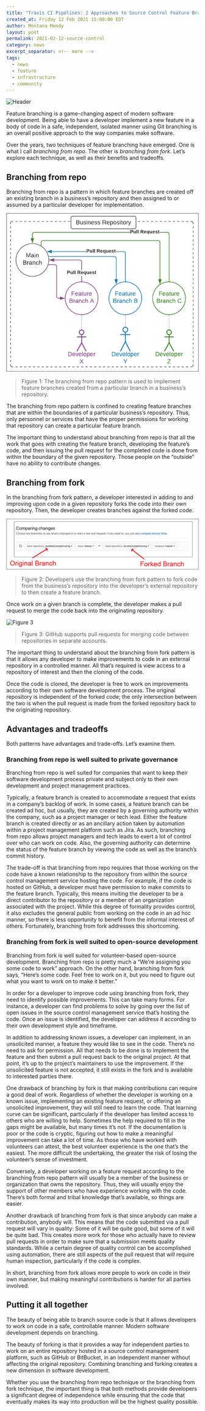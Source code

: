 ```yaml
---
title: "Travis CI Pipelines: 2 Approaches to Source Control Feature Branching"
created_at: Friday 12 Feb 2021 15:00:00 EDT
author: Montana Mendy
layout: post
permalink: 2021-02-12-source-control
category: news
excerpt_separator: <!-- more --> 
tags:
  - news
  - feature
  - infrastructure
  - community
---
```


![Header](images/matrix.png)

Feature branching is a game-changing aspect of modern software development. Being able to have a developer implement a new feature in a body of code in a safe, independent, isolated manner using Git branching is an overall positive approach to the way companies make software.

Over the years, two techniques of feature branching have emerged. One is what I call _branching from repo_. The other is _branching from fork_. Let’s explore each technique, as well as their benefits and tradeoffs.

<!-- more --> 

## Branching from repo 

Branching from repo is a pattern in which feature branches are created off an existing branch in a business’s repository and then assigned to or assumed by a particular developer for implementation. 

![Figure 1](Figure-01.png)
> Figure 1: The branching from repo pattern is used to implement feature branches created from a particular branch in a business’s repository.

The branching from repo pattern is confined to creating feature branches that are within the boundaries of a particular business’s repository. Thus, only personnel or services that have the proper permissions for working that repository can create a particular feature branch. 

The important thing to understand about branching from repo is that all the work that goes with creating the feature branch, developing the feature’s code, and then issuing the pull request for the completed code is done from within the boundary of the given repository. Those people on the “outside” have no ability to contribute changes.

## Branching from fork 

In the branching from fork pattern, a developer interested in adding to and improving upon code in a given repository forks the code into their own repository. Then, the developer creates branches against the forked code.

![Figure 2](Figure-03.jpg)
> Figure 2: Developers use the branching from fork pattern to fork code from the business’s repository into the developer’s external repository to then create a feature branch.

Once work on a given branch is complete, the developer makes a pull request to merge the code back into the originating repository.

![Figure 3](Figure-03.png)
> Figure 3: GitHub supports pull requests for merging code between repositories in separate accounts.

The important thing to understand about the branching from fork pattern is that it allows any developer to make improvements to code in an external repository in a controlled manner. All that’s required is view access to a repository of interest and then the cloning of the code.

Once the code is cloned, the developer is free to work on improvements according to their own software development process. The original repository is independent of the forked code; the only intersection between the two is when the pull request is made from the forked repository back to the originating repository.

## Advantages and tradeoffs 

Both patterns have advantages and trade-offs. Let’s examine them.

### Branching from repo is well suited to private governance

Branching from repo is well suited for companies that want to keep their software development process private and subject only to their own development and project management practices.

Typically, a feature branch is created to accommodate a request that exists in a company’s backlog of work. In some cases, a feature branch can be created ad hoc, but usually, they are created by a governing authority within the company, such as a project manager or tech lead. Either the feature branch is created directly or as an ancillary action taken by automation within a project management platform such as Jira. As such, branching from repo allows project managers and tech leads to exert a lot of control over who can work on code. Also, the governing authority can determine the status of the feature branch by viewing the code as well as the branch’s commit history.

The trade-off is that branching from repo requires that those working on the code have a known relationship to the repository from within the source control management service hosting the code. For example, if the code is hosted on GitHub, a developer must have permission to make commits to the feature branch. Typically, this means inviting the developer to be a direct contributor to the repository or a member of an organization associated with the project. While this degree of formality provides control, it also excludes the general public from working on the code in an ad hoc manner, so there is less opportunity to benefit from the informal interest of others. Fortunately, branching from fork addresses this shortcoming.

### Branching from fork is well suited to open-source development 

Branching from fork is well suited for volunteer-based open-source development. Branching from repo is pretty much a “We’re assigning you some code to work” approach. On the other hand, branching from fork says, “Here’s some code. Feel free to work on it, but you need to figure out what you want to work on to make it better.”

In order for a developer to improve code using branching from fork, they need to identify possible improvements. This can take many forms. For instance, a developer can find problems to solve by going over the list of open issues in the source control management service that’s hosting the code. Once an issue is identified, the developer can address it according to their own development style and timeframe.

In addition to addressing known issues, a developer can implement, in an unsolicited manner, a feature they would like to see in the code. There’s no need to ask for permission. All that needs to be done is to implement the feature and then submit a pull request back to the original project. At that point, it’s up to the project’s maintainers to use the improvement. If the unsolicited feature is not accepted, it still exists in the fork and is available to interested parties there.

One drawback of branching by fork is that making contributions can require a good deal of work. Regardless of whether the developer is working on a known issue, implementing an existing feature request, or offering an unsolicited improvement, they will still need to learn the code. That learning curve can be significant, particularly if the developer has limited access to others who are willing to help. Sometimes the help required to fill in the gaps might be available, but many times it’s not. If the documentation is poor or the code is cryptic, figuring out how to make a meaningful improvement can take a lot of time. As those who have worked with volunteers can attest, the best volunteer experience is the one that’s the easiest. The more difficult the undertaking, the greater the risk of losing the volunteer’s sense of investment.

Conversely, a developer working on a feature request according to the branching from repo pattern will usually be a member of the business or organization that owns the repository. Thus, they will usually enjoy the support of other members who have experience working with the code. There’s both formal and tribal knowledge that’s available, so things are easier.

Another drawback of branching from fork is that since anybody can make a contribution, anybody will. This means that the code submitted via a pull request will vary in quality: Some of it will be quite good, but some of it will be quite bad. This creates more work for those who actually have to review pull requests in order to make sure that a submission meets quality standards. While a certain degree of quality control can be accomplished using automation, there are still aspects of the pull request that will require human inspection, particularly if the code is complex.

In short, branching from fork allows more people to work on code in their own manner, but making meaningful contributions is harder for all parties involved.

## Putting it all together

The beauty of being able to branch source code is that it allows developers to work on code in a safe, controllable manner. Modern software development depends on branching.

The beauty of forking is that it provides a way for independent parties to work on an entire repository hosted in a source control management platform, such as GitHub or BitBucket, in an independent manner without affecting the original repository. Combining branching and forking creates a new dimension in software development.

Whether you use the branching from repo technique or the branching from fork technique, the important thing is that both methods provide developers a significant degree of independence while ensuring that the code that eventually makes its way into production will be the highest quality possible.







